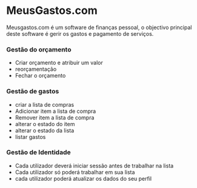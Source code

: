 # MeusGastos.com

Meusgastos.com é um software de finanças pessoal, o objectivo principal deste software é gerir os gastos e pagamento de serviços.

### Gestão do orçamento

- Criar orçamento e atribuir um valor
- reorçamentação
- Fechar o orçamento

### Gestão de gastos

- criar a lista de compras
- Adicionar item a lista de compra
- Remover item a lista de compra
- alterar o estado do item
- alterar o estado da lista
- listar gastos

### Gestão de Identidade

- Cada utilizador deverá iniciar sessão antes de trabalhar na lista
- Cada utilizador só poderá trabalhar em sua lista
- cada utilizador poderá atualizar os dados do seu perfil

